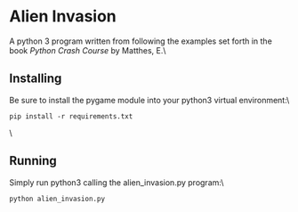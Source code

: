 # Alien Invasion
A python 3 program written from following the examples set forth in the book
*Python Crash Course* by Matthes, E.\  

## Installing
Be sure to install the pygame module into your python3 virtual environment:\  

```
pip install -r requirements.txt
```
\  

## Running
Simply run python3 calling the alien_invasion.py program:\  

```
python alien_invasion.py
